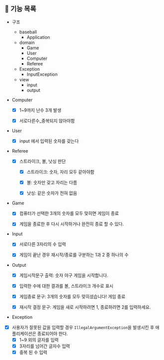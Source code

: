 ## 🚀 기능 목록

- 구조
  - baseball
    - Application
  - domain  
    - Game
    - User
    - Computer 
    - Referee
  - Exception
    - InputException
  - view
    - input
    - output
    

- Computer
  -[x] 1~9까지 난수 3개 발생
  -[x] 서로다른수_중복되지 않아야함


- User
    -[x] input 에서 입력된 숫자를 갖는다


- Referee
  - [x] 스트라이크, 볼, 낫싱 판단
    -[x] 스트라이크: 숫자, 자리 모두 같아야함
    -[x] 볼: 숫자만 갖고 자리는 다름
    -[x] 낫싱: 같은 숫자가 전혀 없음


- Game
  - [x] 컴퓨터가 선택한 3개의 숫자를 모두 맞히면 게임이 종료
  - [x] 게임을 종료한 후 다시 시작하거나 완전히 종료 할 수 있다.


- Input
  - [x] 서로다른 3자리의 수 입력
  - [x] 게임이 끝난 경우 재시작/종료를 구분하는 1과 2 중 하나의 수


- Output
  - [x] 게임시작문구 출력: 숫자 야구 게임을 시작합니다.
  - [x] 입력한 수에 대한 결과를 볼, 스트라이크 개수로 표시
  - [x] 게임종료 문구: 3개의 숫자를 모두 맞히셨습니다! 게임 종료
  - [x] 재시작 결정 문구: 게임을 새로 시작하려면 1, 종료하려면 2를 입력하세요.


- Exception
- [x] 사용자가 잘못된 값을 입력할 경우 `IllegalArgumentException`을 발생시킨 후 애플리케이션은 종료되어야 한다.
  - [x] 1~9 외의 글자를 입력
  - [x] 3자리를 넘어간 글자수 입력
  - [x] 중복 된 수 입력